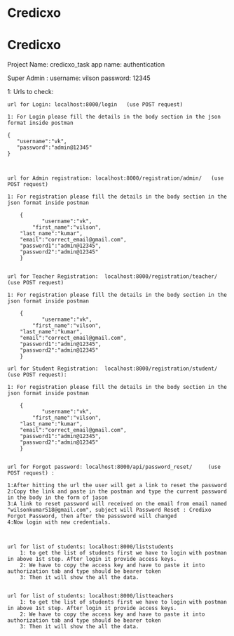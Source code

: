 # Credicxo
# Credicxo
Project Name: credicxo_task
app name: authentication

Super Admin :
	username: vilson
	password: 12345

1: Urls to check:
	
	url for Login: localhost:8000/login   (use POST request)
	
	1: For Login please fill the details in the body section in the json format inside postman
	
	{
 	   "username":"vk",
 	   "password":"admin@12345"
	}   

              

	url for Admin registration: localhost:8000/registration/admin/   (use POST request)
	
	1: For registration please fill the details in the body section in the json format inside postman
	
		{
               "username":"vk",
    		"first_name":"vilson",
   		"last_name":"kumar",
   		"email":"correct_email@gmail.com",
		"password1":"admin@12345",
		"password2":"admin@12345"
		}
		

	url for Teacher Registration:  localhost:8000/registration/teacher/   (use POST request)
	
	1: For registration please fill the details in the body section in the json format inside postman
	
		{
               "username":"vk",
    		"first_name":"vilson",
   		"last_name":"kumar",
   		"email":"correct_email@gmail.com",
		"password1":"admin@12345",
		"password2":"admin@12345"
		}

	url for Student Registration:  localhost:8000/registration/student/   (use POST request):
	
	1: For registration please fill the details in the body section in the json format inside postman
	
		{
               "username":"vk",
    		"first_name":"vilson",
   		"last_name":"kumar",
   		"email":"correct_email@gmail.com",
		"password1":"admin@12345",
		"password2":"admin@12345"
		}
 

	url for Forgot password: localhost:8000/api/password_reset/     (use POST request) :
		
	1:After hitting the url the user will get a link to reset the password
	2:Copy the link and paste in the postman and type the current password in the body in the form of jason
	3:A link to reset password will received on the email from email named "wilsonkumar518@gmail.com", subject will Password Reset : Credixo Forgot Password, then after the passsword will changed
	4:Now login with new credentials. 

	

	url for list of students: localhost:8000/liststudents
		1: to get the list of students first we have to login with postman in above 1st step. After login it provide access keys. 
		2: We have to copy the access key and have to paste it into authorization tab and type should be bearer token 
		3: Then it will show the all the data.


	url for list of students: localhost:8000/listteachers
		1: to get the list of students first we have to login with postman in above 1st step. After login it provide access keys. 
		2: We have to copy the access key and have to paste it into authorization tab and type should be bearer token 
		3: Then it will show the all the data.
		


